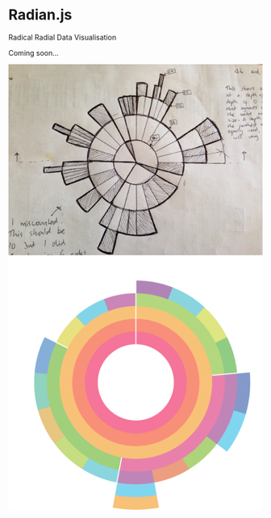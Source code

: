 Radian.js
=========

Radical Radial Data Visualisation

Coming soon...

![Initial mockup](docs/mockup.jpg)
![Illustrator mockup](docs/usage-reports-mockup.png)

